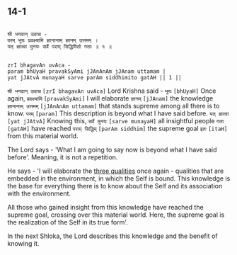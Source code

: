 ## 14-1


```shloka-sa

श्री भगवान् उवाच -
परम् भूयः प्रवक्ष्यामि ज्ञानानाम् ज्ञानम् उत्तमम् ।
यत् ज्ञात्वा मुनयः सर्वे पराम् सिद्धिमितो गताः ॥ १ ॥

```
```shloka-sa-hk

zrI bhagavAn uvAca -
param bhUyaH pravakSyAmi jJAnAnAm jJAnam uttamam |
yat jJAtvA munayaH sarve parAm siddhimito gatAH || 1 ||

```
`श्री भगवान् उवाच` `[zrI bhagavAn uvAca]` Lord Krishna said - `भूयः` `[bhUyaH]` Once again, `प्रवक्ष्यामि` `[pravakSyAmi]` I will elaborate `ज्ञानम्` `[jJAnam]` the knowledge `ज्ञानानाम् उत्तमम्` `[jJAnAnAm uttamam]` that stands supreme among all there is to know. `परम्` `[param]` This description is beyond what I have said before. `यत् ज्ञात्वा` `[yat jJAtvA]` Knowing this, `सर्वे मुनयः` `[sarve munayaH]` all insightful people `गताः` `[gatAH]` have reached `पराम् सिद्धिम्` `[parAm siddhim]` the supreme goal `इतः` `[itaH]` from this material world.

The Lord says - 'What I am going to say now is beyond what I have said before'. Meaning, it is not a repetition. 

He says - 'I will elaborate the 
[three qualities](2-45_to_2-46.md#satva_rajas_tamas)
 once again - qualities that are embedded in the environment, in which the Self is bound. This knowledge is the base for everything there is to know about the Self and its association with the environment. 

All those who gained insight from this knowledge have reached the supreme goal, crossing over this material world. Here, the supreme goal is the realization of the Self in its true form'.

In the next Shloka, the Lord describes this knowledge and the benefit of knowing it.


